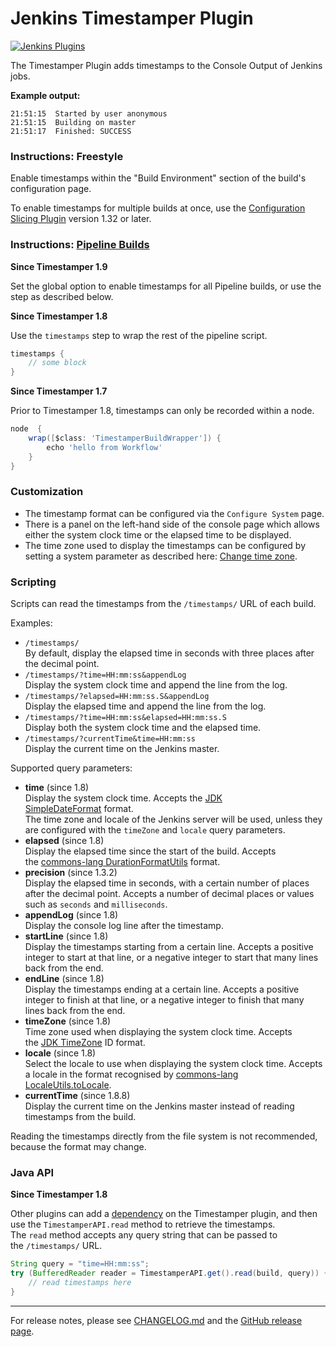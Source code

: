 # Jenkins Timestamper Plugin

[![Jenkins Plugins](https://img.shields.io/jenkins/plugin/v/timestamper)](https://plugins.jenkins.io/timestamper)

The Timestamper Plugin adds timestamps to the Console Output of Jenkins jobs.

**Example output:**

```
21:51:15  Started by user anonymous
21:51:15  Building on master
21:51:17  Finished: SUCCESS
```

### Instructions: Freestyle

Enable timestamps within the "Build Environment" section of the build's configuration page.

To enable timestamps for multiple builds at once, use the [Configuration Slicing Plugin](https://wiki.jenkins.io/display/JENKINS/Configuration+Slicing+Plugin) version 1.32 or later.

### Instructions: [Pipeline Builds](https://wiki.jenkins-ci.org/display/JENKINS/Pipeline+Plugin)

**Since Timestamper 1.9**

Set the global option to enable timestamps for all Pipeline builds, or use the step as described below.

**Since Timestamper 1.8**

Use the `timestamps` step to wrap the rest of the pipeline script.

```groovy
timestamps {
    // some block
}
```

**Since Timestamper 1.7**

Prior to Timestamper 1.8, timestamps can only be recorded within a node.

```groovy
node  {
    wrap([$class: 'TimestamperBuildWrapper']) {
        echo 'hello from Workflow'
    }
}
```

### Customization

-   The timestamp format can be configured via the `Configure System` page.
-   There is a panel on the left-hand side of the console page which allows either the system clock time or the elapsed time to be displayed.
-   The time zone used to display the timestamps can be configured by setting a system parameter as described here: [Change time zone](https://wiki.jenkins.io/display/JENKINS/Change+time+zone).

### Scripting

Scripts can read the timestamps from the `/timestamps/` URL of each build.

Examples:

-   `/timestamps/`\
    By default, display the elapsed time in seconds with three places after the decimal point.
-   `/timestamps/?time=HH:mm:ss&appendLog`\
    Display the system clock time and append the line from the log.
-   `/timestamps/?elapsed=HH:mm:ss.S&appendLog`\
    Display the elapsed time and append the line from the log.
-   `/timestamps/?time=HH:mm:ss&elapsed=HH:mm:ss.S`\
    Display both the system clock time and the elapsed time.
-   `/timestamps/?currentTime&time=HH:mm:ss`\
    Display the current time on the Jenkins master.

Supported query parameters:

-   **time** (since 1.8)\
    Display the system clock time. Accepts the [JDK SimpleDateFormat](http://docs.oracle.com/javase/6/docs/api/java/text/SimpleDateFormat.html) format.\
    The time zone and locale of the Jenkins server will be used, unless they are configured with the `timeZone` and `locale` query parameters.
-   **elapsed** (since 1.8)\
    Display the elapsed time since the start of the build. Accepts the [commons-lang DurationFormatUtils](https://commons.apache.org/proper/commons-lang/javadocs/api-2.6/org/apache/commons/lang/time/DurationFormatUtils.html) format.
-   **precision** (since 1.3.2)\
    Display the elapsed time in seconds, with a certain number of places after the decimal point. Accepts a number of decimal places or values such as `seconds` and `milliseconds`.
-   **appendLog** (since 1.8)\
    Display the console log line after the timestamp.
-   **startLine** (since 1.8)\
    Display the timestamps starting from a certain line. Accepts a positive integer to start at that line, or a negative integer to start that many lines back from the end.
-   **endLine** (since 1.8)\
    Display the timestamps ending at a certain line. Accepts a positive integer to finish at that line, or a negative integer to finish that many lines back from the end.
-   **timeZone** (since 1.8)\
    Time zone used when displaying the system clock time. Accepts the [JDK TimeZone](http://docs.oracle.com/javase/6/docs/api/java/util/TimeZone.html) ID format.
-   **locale** (since 1.8)\
    Select the locale to use when displaying the system clock time. Accepts a locale in the format recognised by [commons-lang LocaleUtils.toLocale](https://commons.apache.org/proper/commons-lang/javadocs/api-2.6/org/apache/commons/lang/LocaleUtils.html#toLocale(java.lang.String)).
-   **currentTime** (since 1.8.8)\
    Display the current time on the Jenkins master instead of reading timestamps from the build.

Reading the timestamps directly from the file system is not recommended, because the format may change.

### Java API

**Since Timestamper 1.8**

Other plugins can add a [dependency](https://wiki.jenkins-ci.org/display/JENKINS/Dependencies+among+plugins) on the Timestamper plugin, and then use the `TimestamperAPI.read` method to retrieve the timestamps.\
The `read` method accepts any query string that can be passed to the `/timestamps/` URL.

```java
String query = "time=HH:mm:ss";
try (BufferedReader reader = TimestamperAPI.get().read(build, query)) {
    // read timestamps here
}
```
---
For release notes, please see [CHANGELOG.md](CHANGELOG.md) and the [GitHub release page](https://github.com/jenkinsci/timestamper-plugin/releases).
